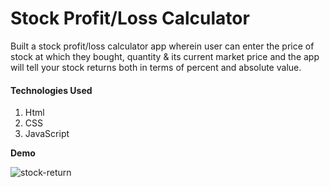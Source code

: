 # Stock Profit/Loss Calculator

Built a stock profit/loss calculator app wherein user can enter the price of stock at which they bought, quantity & its current market price and the app will tell your stock returns both in terms of percent and absolute value.

#### Technologies Used
1. Html
2. CSS
3. JavaScript

__Demo__

![stock-return](https://user-images.githubusercontent.com/59173265/104942033-e635e880-59d9-11eb-9ce3-1b1a908729eb.png)
